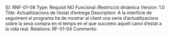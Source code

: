 ID: RNF-01-08
Type: Requisit NO Funcional /Restricció dinàmica
Version: 1.0
Title: Actualitzacions de l’estat d’entrega
Description: A la interfície de seguiment el programa ha de mostrar al client una serie d’actualitzacions sobre la seva compra en el temps en el que succeeix aquell canvi d’estat a la vida real.
Relations: RF-01-04
Comments:
